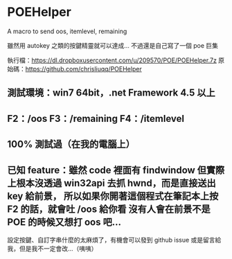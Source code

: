 POEHelper
=========

A macro to send oos, itemlevel, remaining

雖然用 autokey 之類的按鍵精靈就可以達成…
不過還是自己寫了一個 poe 巨集

執行檔：https://dl.dropboxusercontent.com/u/209570/POE/POEHelper.7z
原始碼：https://github.com/chrisliuqq/POEHelper

測試環境：win7 64bit，.net Framework 4.5 以上
--
F2：/oos
F3：/remaining
F4：/itemlevel
--
100% 測試過（在我的電腦上）
--
已知 feature：雖然 code 裡面有 findwindow 但實際上根本沒透過 win32api 去抓 hwnd，而是直接送出 key 給前景，
所以如果你開著這個程式在筆記本上按 F2 的話，就會吐 /oos 給你看
沒有人會在前景不是 POE 的時候又想打 oos 吧…
--
設定按鍵、自訂字串什麼的太麻煩了，有機會可以發到 github issue 或是留言給我，但是我不一定會改…（咦咦）
